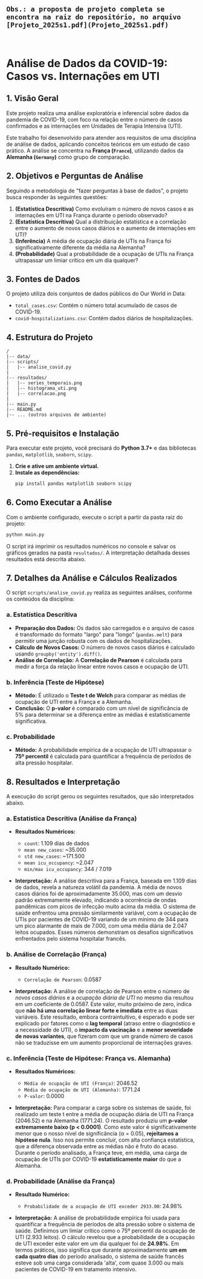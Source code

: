 ## `Obs.: a proposta de projeto completa se encontra na raiz do repositório, no arquivo [Projeto_2025s1.pdf](Projeto_2025s1.pdf)`

<br>

# Análise de Dados da COVID-19: Casos vs. Internações em UTI

## 1. Visão Geral

Este projeto realiza uma análise exploratória e inferencial sobre dados da pandemia de COVID-19, com foco na relação entre o número de casos confirmados e as internações em Unidades de Terapia Intensiva (UTI).

Este trabalho foi desenvolvido para atender aos requisitos de uma disciplina de análise de dados, aplicando conceitos teóricos em um estudo de caso prático. A análise se concentra na **França (`France`)**, utilizando dados da **Alemanha (`Germany`)** como grupo de comparação.

## 2. Objetivos e Perguntas de Análise

Seguindo a metodologia de "fazer perguntas à base de dados", o projeto busca responder às seguintes questões:

1.  **(Estatística Descritiva)** Como evoluíram o número de novos casos e as internações em UTI na França durante o período observado?
2.  **(Estatística Descritiva)** Qual a distribuição estatística e a correlação entre o aumento de novos casos diários e o aumento de internações em UTI?
3.  **(Inferência)** A média de ocupação diária de UTIs na França foi significativamente diferente da média na Alemanha?
4.  **(Probabilidade)** Qual a probabilidade de a ocupação de UTIs na França ultrapassar um limiar crítico em um dia qualquer?

## 3. Fontes de Dados

O projeto utiliza dois conjuntos de dados públicos do Our World in Data:

- `total_cases.csv`: Contém o número total acumulado de casos de COVID-19.
- `covid-hospitalizations.csv`: Contém dados diários de hospitalizações.

## 4. Estrutura do Projeto

```
/
|-- data/
|-- scripts/
|   |-- analise_covid.py
|
|-- resultados/
|   |-- series_temporais.png
|   |-- histograma_uti.png
|   |-- correlacao.png
|
|-- main.py
|-- README.md
|-- ... (outros arquivos de ambiente)
```

## 5. Pré-requisitos e Instalação

Para executar este projeto, você precisará do **Python 3.7+** e das bibliotecas `pandas`, `matplotlib`, `seaborn`, `scipy`.

1.  **Crie e ative um ambiente virtual.**
2.  **Instale as dependências:**
    ```bash
    pip install pandas matplotlib seaborn scipy
    ```

## 6. Como Executar a Análise

Com o ambiente configurado, execute o script a partir da pasta raiz do projeto:

```bash
python main.py
```

O script irá imprimir os resultados numéricos no console e salvar os gráficos gerados na pasta `resultados/`. A interpretação detalhada desses resultados está descrita abaixo.

## 7. Detalhes da Análise e Cálculos Realizados

O script `scripts/analise_covid.py` realiza as seguintes análises, conforme os conteúdos da disciplina:

### a. Estatística Descritiva
- **Preparação dos Dados:** Os dados são carregados e o arquivo de casos é transformado do formato "largo" para "longo" (`pandas.melt`) para permitir uma junção robusta com os dados de hospitalizações.
- **Cálculo de Novos Casos:** O número de novos casos diários é calculado usando `groupby('entity').diff()`.
- **Análise de Correlação:** A **Correlação de Pearson** é calculada para medir a força da relação linear entre novos casos e ocupação de UTI.

### b. Inferência (Teste de Hipótese)
- **Método:** É utilizado o **Teste t de Welch** para comparar as médias de ocupação de UTI entre a França e a Alemanha.
- **Conclusão:** O **p-valor** é comparado com um nível de significância de 5% para determinar se a diferença entre as médias é estatisticamente significativa.

### c. Probabilidade
- **Método:** A probabilidade empírica de a ocupação de UTI ultrapassar o **75º percentil** é calculada para quantificar a frequência de períodos de alta pressão hospitalar.

## 8. Resultados e Interpretação

A execução do script gerou os seguintes resultados, que são interpretados abaixo.

### a. Estatística Descritiva (Análise da França)

- **Resultados Numéricos:**
  - `count`: 1.109 dias de dados
  - `mean new_cases`: ~35.000
  - `std new_cases`: ~171.500
  - `mean icu_occupancy`: ~2.047
  - `min/max icu_occupancy`: 344 / 7.019

- **Interpretação:**
  A análise descritiva para a França, baseada em 1.109 dias de dados, revela a natureza volátil da pandemia. A média de novos casos diários foi de aproximadamente 35.000, mas com um desvio padrão extremamente elevado, indicando a ocorrência de ondas pandêmicas com picos de infecção muito acima da média. O sistema de saúde enfrentou uma pressão similarmente variável, com a ocupação de UTIs por pacientes de COVID-19 variando de um mínimo de 344 para um pico alarmante de mais de 7.000, com uma média diária de 2.047 leitos ocupados. Esses números demonstram os desafios significativos enfrentados pelo sistema hospitalar francês.

### b. Análise de Correlação (França)

- **Resultado Numérico:**
  - `Correlação de Pearson`: 0.0587

- **Interpretação:**
  A análise de correlação de Pearson entre o número de *novos casos diários* e a *ocupação diária de UTI* no mesmo dia resultou em um coeficiente de 0.0587. Este valor, muito próximo de zero, indica que **não há uma correlação linear forte e imediata** entre as duas variáveis. Este resultado, embora contraintuitivo, é esperado e pode ser explicado por fatores como o **lag temporal** (atraso entre o diagnóstico e a necessidade de UTI), o **impacto da vacinação** e a **menor severidade de novas variantes**, que fizeram com que um grande número de casos não se traduzisse em um aumento proporcional de internações graves.

### c. Inferência (Teste de Hipótese: França vs. Alemanha)

- **Resultados Numéricos:**
  - `Média de ocupação de UTI (França)`: 2046.52
  - `Média de ocupação de UTI (Alemanha)`: 1771.24
  - `P-valor`: 0.0000

- **Interpretação:**
  Para comparar a carga sobre os sistemas de saúde, foi realizado um teste t entre a média de ocupação diária de UTI na França (2046.52) e na Alemanha (1771.24). O resultado produziu um **p-valor extremamente baixo (p < 0.0001)**. Como este valor é significativamente menor que o nosso nível de significância (α = 0.05), **rejeitamos a hipótese nula**. Isso nos permite concluir, com alta confiança estatística, que a diferença observada entre as médias não é fruto do acaso. Durante o período analisado, a França teve, em média, uma carga de ocupação de UTIs por COVID-19 **estatisticamente maior** do que a Alemanha.

### d. Probabilidade (Análise da França)

- **Resultado Numérico:**
  - `Probabilidade de a ocupação de UTI exceder 2933.00`: 24.98%

- **Interpretação:**
  A análise de probabilidade empírica foi usada para quantificar a frequência de períodos de alta pressão sobre o sistema de saúde. Definimos um limiar crítico como o 75º percentil da ocupação de UTI (2.933 leitos). O cálculo revelou que a probabilidade de a ocupação de UTI exceder este valor em um dia qualquer foi de **24.98%**. Em termos práticos, isso significa que durante aproximadamente **um em cada quatro dias** do período analisado, o sistema de saúde francês esteve sob uma carga considerada 'alta', com quase 3.000 ou mais pacientes de COVID-19 em tratamento intensivo.